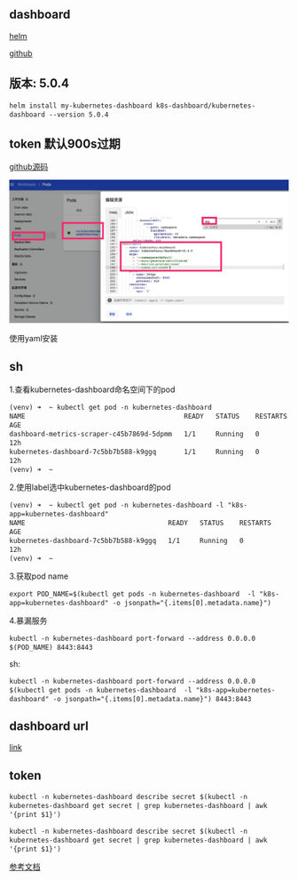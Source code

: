 ## dashboard

[helm](https://artifacthub.io/packages/helm/k8s-dashboard/kubernetes-dashboard	)

[github](https://github.com/kubernetes/dashboard)


## 版本: 5.0.4
```
helm install my-kubernetes-dashboard k8s-dashboard/kubernetes-dashboard --version 5.0.4
```


## token 默认900s过期

[github源码](https://github.com/kubernetes/dashboard/blob/master/src/app/backend/auth/api/types.go#L29)

![更新失败](../../../docs/img/pod-dashboard-ttl.jpg)


使用yaml安装



## sh

1.查看kubernetes-dashboard命名空间下的pod
```
(venv) ➜  ~ kubectl get pod -n kubernetes-dashboard
NAME                                        READY   STATUS    RESTARTS   AGE
dashboard-metrics-scraper-c45b7869d-5dpmm   1/1     Running   0          12h
kubernetes-dashboard-7c5bb7b588-k9ggq       1/1     Running   0          12h
(venv) ➜  ~
```

2.使用label选中kubernetes-dashboard的pod
```
(venv) ➜  ~ kubectl get pod -n kubernetes-dashboard -l "k8s-app=kubernetes-dashboard"
NAME                                    READY   STATUS    RESTARTS   AGE
kubernetes-dashboard-7c5bb7b588-k9ggq   1/1     Running   0          12h
(venv) ➜  ~
```


3.获取pod name

```
export POD_NAME=$(kubectl get pods -n kubernetes-dashboard  -l "k8s-app=kubernetes-dashboard" -o jsonpath="{.items[0].metadata.name}")
```

4.暴漏服务
```
kubectl -n kubernetes-dashboard port-forward --address 0.0.0.0 $(POD_NAME) 8443:8443
```


sh:
```
kubectl -n kubernetes-dashboard port-forward --address 0.0.0.0 $(kubectl get pods -n kubernetes-dashboard  -l "k8s-app=kubernetes-dashboard" -o jsonpath="{.items[0].metadata.name}") 8443:8443
```

## dashboard url
[link](https://k8s.pyhuo.top:8443/#/workloads?namespace=_all)


## token


```
kubectl -n kubernetes-dashboard describe secret $(kubectl -n kubernetes-dashboard get secret | grep kubernetes-dashboard | awk '{print $1}')
```


```
kubectl -n kubernetes-dashboard describe secret $(kubectl -n kubernetes-dashboard get secret | grep kubernetes-dashboard | awk '{print $1}')
```


[参考文档](https://segmentfault.com/a/1190000023130407)